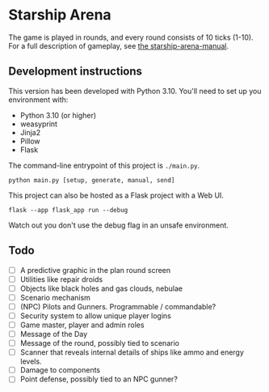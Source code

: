 # Starship Arena

The game is played in rounds, and every round consists of 10 ticks (1-10).
For a full description of gameplay, see [the starship-arena-manual](./starship-arena-manual.pdf).

## Development instructions

This version has been developed with Python 3.10. You'll need to set up you environment with:

- Python 3.10 (or higher)
- weasyprint
- Jinja2
- Pillow
- Flask

The command-line entrypoint of this project is `./main.py`.

`python main.py [setup, generate, manual, send]`

This project can also be hosted as a Flask project with a Web UI.

`flask --app flask_app run --debug`

Watch out you don't use the debug flag in an unsafe environment.

## Todo

- [ ] A predictive graphic in the plan round screen
- [ ] Utilities like repair droids
- [ ] Objects like black holes and gas clouds, nebulae
- [ ] Scenario mechanism
- [ ] (NPC) Pilots and Gunners. Programmable / commandable?
- [ ] Security system to allow unique player logins
- [ ] Game master, player and admin roles
- [ ] Message of the Day
- [ ] Message of the round, possibly tied to scenario
- [ ] Scanner that reveals internal details of ships like ammo and energy levels.
- [ ] Damage to components
- [ ] Point defense, possibly tied to an NPC gunner?